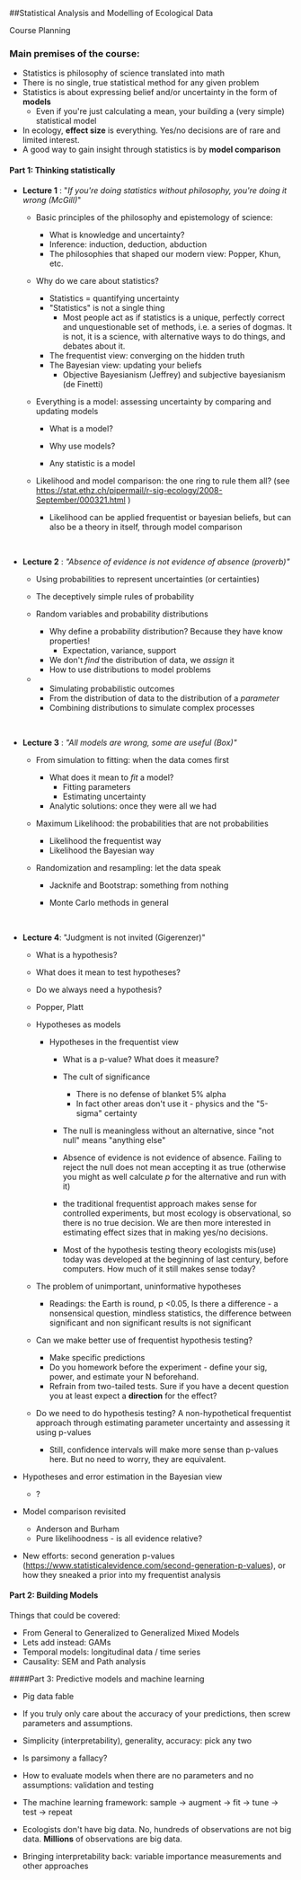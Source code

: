 ##Statistical Analysis and Modelling of Ecological Data 

Course Planning



### Main premises of the course:

- Statistics is philosophy of science translated into math
- There is no single, true statistical method for any given problem
- Statistics is about expressing belief and/or uncertainty in the form of **models**
  - Even if you're just calculating a mean, your building a (very simple) statistical model
- In ecology, **effect size** is everything. Yes/no decisions are of rare and limited interest.
- A good way to gain insight through statistics is by **model comparison**



#### Part 1: Thinking statistically

- **Lecture 1** : "*If you're doing statistics without philosophy, you're doing it wrong (McGill)*"

  - Basic principles of the philosophy and epistemology of science:

    - What is knowledge and uncertainty?
    - Inference: induction, deduction, abduction
    - The philosophies that shaped our modern view: Popper, Khun, etc.

  - Why do we care about statistics?

    - Statistics = quantifying uncertainty
    - "Statistics" is not a single thing
      - Most people act as if statistics is a unique, perfectly correct and unquestionable set of methods, i.e. a series of dogmas. It is not, it is a science, with alternative ways to do things, and debates about it.
    - The frequentist view: converging on the hidden truth
    - The Bayesian view: updating your beliefs
      - Objective Bayesianism (Jeffrey) and subjective bayesianism (de Finetti)

  - Everything is a model: assessing uncertainty by comparing and updating models

    - What is a model?

    - Why use models?

    - Any statistic is a model

  - Likelihood and model comparison: the one ring to rule them all? (see https://stat.ethz.ch/pipermail/r-sig-ecology/2008-September/000321.html )

    - Likelihood can be applied frequentist or bayesian beliefs, but can also be a theory in itself, through model comparison

    ​

- **Lecture 2** : *"Absence of evidence is not evidence of absence (proverb)"*

  - Using probabilities to represent uncertainties (or certainties)

  - The deceptively simple rules of probability

  - Random variables and probability distributions

    - Why define a probability distribution? Because they have know properties!
      - Expectation, variance, support
    - We don't  *find* the distribution of data, we *assign* it
    - How to use distributions to model problems



  - - Simulating probabilistic outcomes
    - From the distribution of data to the distribution of a *parameter* 
    - Combining distributions to simulate complex processes

    ​

- **Lecture 3** : *"All models are wrong, some are useful (Box)"* 

  - From simulation to fitting: when the data comes first
    - What does it mean to *fit* a model?
      - Fitting parameters
      - Estimating uncertainty
    - Analytic solutions: once they were all we had

  - Maximum Likelihood: the probabilities that are not probabilities

    - Likelihood the frequentist way
    - Likelihood the Bayesian way

  - Randomization and resampling:  let the data speak
    - Jacknife and Bootstrap: something from nothing

    - Monte Carlo methods in general

      ​

- **Lecture 4**: "Judgment is not invited (Gigerenzer)" 


    - What is a hypothesis?
    - What does it mean to test hypotheses?
    - Do we always need a hypothesis?
    - Popper, Platt
    - Hypotheses as models

      - Hypotheses in the frequentist view

        - What is a p-value? What does it measure?
        - The cult of significance

          - There is no defense of blanket 5% alpha
          - In fact other areas don't use it - physics and the "5-sigma" certainty
        - The null is meaningless without an alternative, since "not null" means "anything else"
        - Absence of evidence is not evidence of absence. Failing to reject the null does not mean accepting it as true (otherwise you might as well calculate *p* for the alternative and run with it)
        - the traditional frequentist approach makes sense for controlled experiments, but most ecology is observational, so there is no true decision. We are then more interested in estimating effect sizes that in making yes/no decisions.
        - Most of the hypothesis testing theory ecologists mis(use) today was developed at the beginning of last century, before computers. How much of it still makes sense today?
  - The problem of unimportant, uninformative hypotheses

    - Readings: the Earth is round, p <0.05, Is there a difference - a nonsensical question, mindless statistics, the difference between significant and non significant results is not significant
  - Can we make better use of frequentist hypothesis testing?

    - Make specific predictions
    - Do you homework before the experiment - define your sig, power, and estimate your N beforehand.
    - Refrain from two-tailed tests. Sure if you have a decent question you at least expect a **direction** for the effect?
  - Do we need to do hypothesis testing? A non-hypothetical frequentist approach through estimating parameter uncertainty and assessing it using p-values

    - Still, confidence intervals will make more sense than p-values here. But no need to worry, they are equivalent.
- Hypotheses and error estimation in the Bayesian view
  - ?
- Model comparison revisited
  - Anderson and Burham
  - Pure likelihoodness - is all evidence relative?


- New efforts: second generation p-values (https://www.statisticalevidence.com/second-generation-p-values), or how they sneaked a prior into my frequentist analysis

#### Part 2: Building Models

Things that could be covered:

- From General to Generalized to Generalized Mixed Models
- Lets add instead: GAMs
- Temporal models: longitudinal data / time series
- Causality: SEM and Path analysis



####Part 3: Predictive models and machine learning

- Pig data fable

- If you truly only care about the accuracy of your predictions, then screw parameters and assumptions.

- Simplicity (interpretability), generality, accuracy: pick any two

- Is parsimony a fallacy?

- How to evaluate models when there are no parameters and no assumptions: validation and testing

- The machine learning framework: sample -> augment -> fit -> tune -> test -> repeat

- Ecologists don't have big data. No, hundreds of observations are not big data. **Millions** of observations are big data.

- Bringing interpretability back: variable importance measurements and other approaches

  ​
